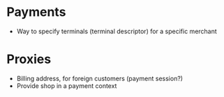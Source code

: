 # Payments

 * Way to specify terminals (terminal descriptor) for a specific merchant

# Proxies

 * Billing address, for foreign customers (payment session?)
 * Provide shop in a payment context
